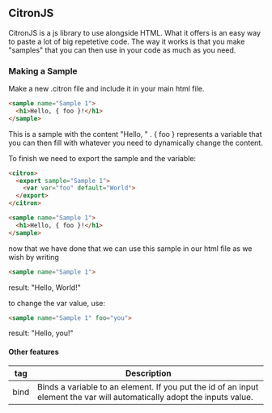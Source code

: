 ## CitronJS
CitronJS is a js library to use alongside HTML. What it offers is an easy way to paste a lot of big repetetive code.
The way it works is that you make "samples" that you can then use in your code as much as you need. 

### Making a Sample
Make a new .citron file and include it in your main html file. 
```html
<sample name="Sample 1">
  <h1>Hello, { foo }!</h1>
</sample>
```
This is a sample with the content "Hello, " . { foo } represents a variable that you can then fill with whatever you need to dynamically change the content.

To finish we need to export the sample and the variable:
```html
<citron>
  <export sample="Sample 1">
    <var var="foo" default="World">
  </export>
</citron>

<sample name="Sample 1">
  <h1>Hello, { foo }!</h1>
</sample>
```

now that we have done that we can use this sample in our html file as we wish by writing
```html
<sample name="Sample 1">
```
result: "Hello, World!"

to change the var value, use: 
```html
<sample name="Sample 1" foo="you">
```
result: "Hello, you!"



#### Other features
| tag | Description |
| ------------ | ------------ |
|  bind | Binds a variable to an element. If you put the id of an input element the var will automatically adopt the inputs value. |

